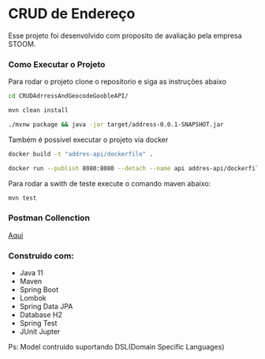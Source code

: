 # CRUD de Endereço

Esse projeto foi desenvolvido com proposito de avaliação pela empresa STOOM.

### Como Executar o Projeto

Para rodar o projeto clone o repositorio e siga as instruções abaixo


```bash
cd CRUDAdrressAndGeocodeGoobleAPI/
```

```bash
mvn clean install
```

```bash
./mvnw package && java -jar target/address-0.0.1-SNAPSHOT.jar    
```
Também é possivel executar o projeto via docker

```bash
docker build -t "addres-api/dockerfile" .    
```

```bash
docker run --publish 8080:8080 --detach --name api addres-api/dockerfile
```

Para rodar a swith de teste execute o comando maven abaixo:
```bash
mvn test
```
### Postman Collenction
[Aqui](https://github.com/phelliperodrigues/CRUDAdrressAndGeocodeGoobleAPI/blob/master/Address.postman_collection.json)

### Construido com:

* Java 11
* Maven
* Spring Boot
* Lombok
* Spring Data JPA
* Database H2
* Spring Test
* JUnit Jupter

Ps: Model contruido suportando DSL(Domain Specific Languages)
